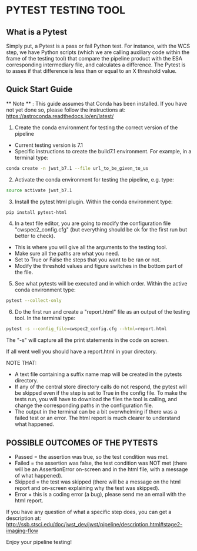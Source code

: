 # PYTEST TESTING TOOL

## What is a Pytest

Simply put, a Pytest is a pass or fail Python test. For instance, with the WCS step, we have Python scripts (which we are calling auxiliary code within the frame of the testing tool) that compare the pipeline product with the ESA corresponding intermediary file, and calculates a difference. The Pytest is to asses if that difference is less than or equal to an X threshold value. 



## Quick Start Guide


** Note ** : This guide assumes that Conda has been installed. If you have not yet done so, please follow the instructions at:
https://astroconda.readthedocs.io/en/latest/


1. Create the conda environment for testing the correct version of the pipeline
* Current testing version is 7.1
* Specific instructions to create the build7.1 environment.
For example, in a terminal type:
```bash
conda create -n jwst_b7.1 --file url_to_be_given_to_us
```

2. Activate the conda environment for testing the pipeline, e.g. type:
```bash
source activate jwst_b7.1
```

3. Install the pytest html plugin. Within the conda environment type:
```bash
pip install pytest-html
```

4. In a text file editor, you are going to modify the configuration file "cwspec2_config.cfg" (but everything should be ok for the first run but better to check).
- This is where you will give all the arguments to the testing tool.
- Make sure all the paths are what you need.
- Set to True or False the steps that you want to be ran or not.
- Modify the threshold values and figure switches in the bottom part of the file.

5. See what pytests will be executed and in which order. Within the active conda environment type:
```bash
pytest --collect-only
```

6. Do the first run and create a "report.html" file as an output of the testing tool. In the terminal type:
```bash
pytest -s --config_file=cwspec2_config.cfg --html=report.html
```
The "-s" will capture all the print statements in the code on screen.


If all went well you should have a report.html in your directory.


NOTE THAT:
- A text file containing a suffix name map will be created in the pytests directory.
- If any of the central store directory calls do not respond, the pytest will be skipped even if the step is set to True in the config file. To make the tests run, you will have to download the files the tool is calling, and change the corresponding paths in the configuration file.
- The output in the terminal can be a bit overwhelming if there was a failed test or an error. The html report is much clearer to understand what happened.



## POSSIBLE OUTCOMES OF THE PYTESTS

- Passed = the assertion was true, so the test condition was met.
- Failed = the assertion was false, the test condition was NOT met (there will be an AssertionError on-screen and in the html file, with a message of what happened).
- Skipped = the test was skipped (there will be a message on the html report and on-screen explaining why the test was skipped).
- Error = this is a coding error (a bug), please send me an email with the html report. 



If you have any question of what a specific step does, you can get a description at:
http://ssb.stsci.edu/doc/jwst_dev/jwst/pipeline/description.html#stage2-imaging-flow


Enjoy your pipeline testing!
